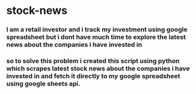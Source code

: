 # stock-news
### I am a retail investor and i track my investment using google spreadsheet but i dont have much time to explore the latest news about the companies i have invested in
### so to solve this problem i created this script using python which scrapes latest stock news about the companies i have invested in and fetch it directly to my google spreadsheet using google sheets api.
